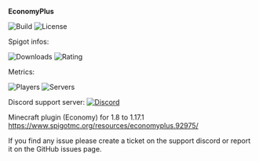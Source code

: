 **EconomyPlus** 

![Build](https://img.shields.io/github/workflow/status/ItsWagPvP/EconomyPlus/EconomyPlus?style=for-the-badge) ![License](https://img.shields.io/github/license/ItsWagPvP/EconomyPlus?style=for-the-badge)

Spigot infos:

![Downloads](https://img.shields.io/spiget/downloads/92975?style=for-the-badge)
![Rating](https://img.shields.io/spiget/stars/92975?style=for-the-badge)

Metrics:

![Players](https://img.shields.io/bstats/players/11565?color=red&style=for-the-badge)
![Servers](https://img.shields.io/bstats/servers/11565?color=red&style=for-the-badge)

Discord support server: [![Discord](https://discordapp.com/api/guilds/850369119568134206/widget.png)](https://discord.gg/vVM5SyKc8z)

Minecraft plugin (Economy) for 1.8 to 1.17.1
https://www.spigotmc.org/resources/economyplus.92975/

If you find any issue please create a ticket on the support discord or report it on the GitHub issues page.
